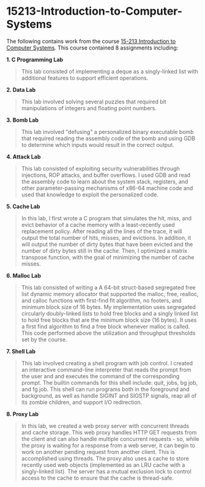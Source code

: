 # 15213-Introduction-to-Computer-Systems

The following contains work from the course [15-213 Introduction to Computer Systems](http://www.cs.cmu.edu/afs/cs/academic/class/15213-s20/www/index.html). This course contained 8 assignments including:

__1. C Programming Lab__

  > This lab consisted of implementing a deque as a singly-linked list with additional features to support efficient operations.
  
__2. Data Lab__

  > This lab involved solving several puzzles that required bit manipulations of integers and floating point numbers.

__3. Bomb Lab__

  > This lab involved "defusing" a personalized binary executable bomb that required reading the assembly code of the bomb and using GDB to determine which inputs would result in the correct output.

__4. Attack Lab__

  > This lab consisted of exploiting security vulnerabilities through injections, ROP attacks, and buffer overflows. I used GDB and read the assembly code to learn about the system stack, registers, and other parameter-passing mechanisms of x86-64 machine code and used that knowledge to exploit the personalized code.

__5. Cache Lab__

  > In this lab, I first wrote a C program that simulates the hit, miss, and evict behavior of a cache memory with a least-recently used replacement policy. After reading all the lines of the trace, it will output the total number of hits, misses, and evictions. In addition, it will output the number of dirty bytes that have been evicted and the number of dirty bytes still in the cache. Then, I optimized a matrix transpose function, with the goal of minimizing the number of cache misses.

__6. Malloc Lab__

  > This lab consisted of writing a A 64-bit struct-based segregated free list dynamic memory allocator that supported the malloc, free, realloc, and calloc functions with first-find fit algorithm, no footers, and minimum block size of 16 bytes. My implementation uses segregated circularly doubly-linked lists to hold free blocks and a singly linked list to hold free blocks that are the minimum block size (16 bytes). It uses a first find algorithm to find a free block whenever malloc is called. This code performed above the utilization and throughput thresholds set by the course.

__7. Shell Lab__

  > This lab involved creating a shell program with job control. I created an interactive command-line interpreter that reads the prompt from the user and and executes the command of the corresponding prompt. The builtin commands for this shell include: quit, jobs, bg job, and fg job. This shell can run programs both in the foreground and background, as well as handle SIGINT and SIGSTP signals, reap all of its zombie children, and support I/O redirection.

__8. Proxy Lab__

  > In this lab, we created a web proxy server with concurrent threads and cache storage. This web proxy handles HTTP GET requests from the client and can also handle multiple concurrent requests - so, while the proxy is waiting for a response from a web server, it can begin to work on another pending request from another client. This is accomplished using threads. The proxy also uses a cache to store recently used web objects (implemented as an LRU cache with a singly-linked list). The server has a mutual exclusion lock to control access to the cache to ensure that the cache is thread-safe.

